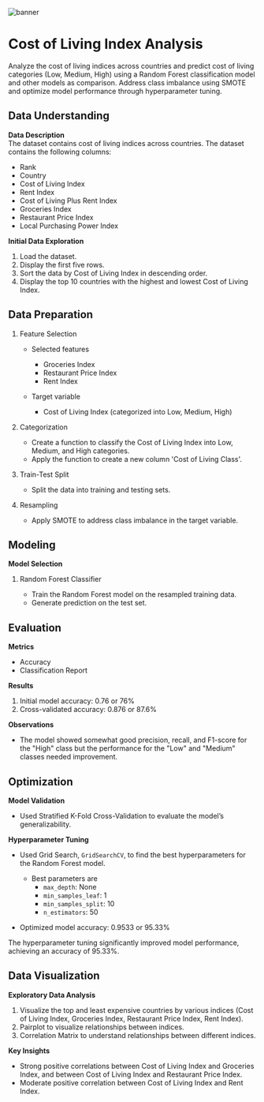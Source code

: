 ![banner](https://i.imgur.com/NZfh8kK.png)

# Cost of Living Index Analysis

Analyze the cost of living indices across countries and predict cost of living categories (Low, Medium, High) using a Random Forest classification model and other models as comparison. Address class imbalance using SMOTE and optimize model performance through hyperparameter tuning.

## Data Understanding

**Data Description**  
The dataset contains cost of living indices across countries. The dataset contains the following columns:
- Rank
- Country
- Cost of Living Index
- Rent Index
- Cost of Living Plus Rent Index
- Groceries Index
- Restaurant Price Index
- Local Purchasing Power Index

**Initial Data Exploration**
1. Load the dataset.
2. Display the first five rows.
3. Sort the data by Cost of Living Index in descending order.
4. Display the top 10 countries with the highest and lowest Cost of Living Index.

## Data Preparation

1. Feature Selection
   
   - Selected features
        
     - Groceries Index
     - Restaurant Price Index
     - Rent Index
   - Target variable
     - Cost of Living Index (categorized into Low, Medium, High)

2. Categorization

   - Create a function to classify the Cost of Living Index into Low, Medium, and High categories.
   - Apply the function to create a new column 'Cost of Living Class'.

3. Train-Test Split

   - Split the data into training and testing sets.

4. Resampling

   - Apply SMOTE to address class imbalance in the target variable.

## Modeling

**Model Selection**

1. Random Forest Classifier

    - Train the Random Forest model on the resampled training data.
    - Generate prediction on the test set.

## Evaluation

**Metrics**

- Accuracy
- Classification Report

**Results**

1. Initial model accuracy: 0.76 or 76%
2. Cross-validated accuracy: 0.876 or 87.6%

**Observations**

- The model showed somewhat good precision, recall, and F1-score for the "High" class but the performance for the "Low" and "Medium" classes needed improvement.

## Optimization

**Model Validation**

- Used Stratified K-Fold Cross-Validation to evaluate the model’s generalizability.

**Hyperparameter Tuning**

- Used Grid Search, `GridSearchCV`, to find the best hyperparameters for the Random Forest model.

  - Best parameters are
    - `max_depth`: None
    - `min_samples_leaf`: 1
    - `min_samples_split`: 10
    - `n_estimators`: 50
- Optimized model accuracy: 0.9533 or 95.33%

The hyperparameter tuning significantly improved model performance, achieving an accuracy of 95.33%.

## Data Visualization

**Exploratory Data Analysis**

1. Visualize the top and least expensive countries by various indices (Cost of Living Index, Groceries Index, Restaurant Price Index, Rent Index).
2. Pairplot to visualize relationships between indices.
3. Correlation Matrix to understand relationships between different indices.

**Key Insights**

- Strong positive correlations between Cost of Living Index and Groceries Index, and between Cost of Living Index and Restaurant Price Index.
- Moderate positive correlation between Cost of Living Index and Rent Index.